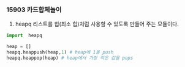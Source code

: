 ### 15903 카드합체놀이

1. heapq
리스트를 힙(최소 힙)처럼 사용할 수 있도록 만들어 주는 모듈이다.

```python
import  heapq

heap = []
heapq.heappush(heap,1) # heap에 1을 push
heapq.heappop(heap) # heap에서 가장 작은 값을 pops

```